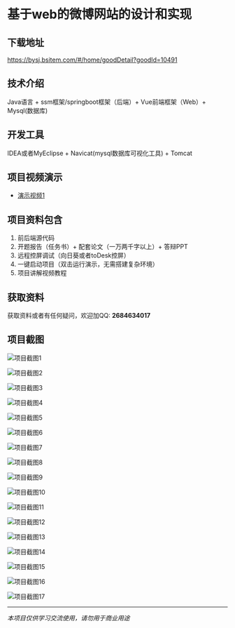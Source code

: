 # 基于web的微博网站的设计和实现

## 下载地址
https://bysj.bsitem.com/#/home/goodDetail?goodId=10491

## 技术介绍
Java语言 + ssm框架/springboot框架（后端）+ Vue前端框架（Web）+ Mysql(数据库)

## 开发工具
IDEA或者MyEclipse + Navicat(mysql数据库可视化工具) + Tomcat

## 项目视频演示
- [演示视频1](https://graduation-images.oss-cn-beijing.aliyuncs.com/videos/828%E5%A5%97ssm%E5%BD%95%E5%83%8F/10491_ssm335%E5%9F%BA%E4%BA%8Eweb%E7%9A%84%E5%BE%AE%E5%8D%9A%E7%BD%91%E7%AB%99%E7%9A%84%E8%AE%BE%E8%AE%A1%E5%92%8C%E5%AE%9E%E7%8E%B0%E5%BD%95%E5%83%8F.mp4)

## 项目资料包含
1. 前后端源代码
2. 开题报告（任务书）+ 配套论文（一万两千字以上）+ 答辩PPT
3. 远程控屏调试（向日葵或者toDesk控屏）
4. 一键启动项目（双击运行演示，无需搭建复杂环境）
5. 项目讲解视频教程

## 获取资料
获取资料或者有任何疑问，欢迎加QQ: **2684634017**

## 项目截图
![项目截图1](https://graduation-images.oss-cn-beijing.aliyuncs.com/图片/10491/毕设论坛项目主图.jpg)

![项目截图2](https://graduation-images.oss-cn-beijing.aliyuncs.com/图片/10491/1.png)

![项目截图3](https://graduation-images.oss-cn-beijing.aliyuncs.com/图片/10491/2.png)

![项目截图4](https://graduation-images.oss-cn-beijing.aliyuncs.com/图片/10491/3.png)

![项目截图5](https://graduation-images.oss-cn-beijing.aliyuncs.com/图片/10491/4.png)

![项目截图6](https://graduation-images.oss-cn-beijing.aliyuncs.com/图片/10491/5.png)

![项目截图7](https://graduation-images.oss-cn-beijing.aliyuncs.com/图片/10491/6.png)

![项目截图8](https://graduation-images.oss-cn-beijing.aliyuncs.com/图片/10491/7.png)

![项目截图9](https://graduation-images.oss-cn-beijing.aliyuncs.com/图片/10491/8.png)

![项目截图10](https://graduation-images.oss-cn-beijing.aliyuncs.com/图片/10491/9.png)

![项目截图11](https://graduation-images.oss-cn-beijing.aliyuncs.com/图片/10491/10.png)

![项目截图12](https://graduation-images.oss-cn-beijing.aliyuncs.com/图片/10491/11.png)

![项目截图13](https://graduation-images.oss-cn-beijing.aliyuncs.com/图片/10491/12.png)

![项目截图14](https://graduation-images.oss-cn-beijing.aliyuncs.com/图片/10491/13.png)

![项目截图15](https://graduation-images.oss-cn-beijing.aliyuncs.com/图片/10491/14.png)

![项目截图16](https://graduation-images.oss-cn-beijing.aliyuncs.com/图片/10491/15.png)

![项目截图17](https://graduation-images.oss-cn-beijing.aliyuncs.com/图片/10491/16.png)

---
*本项目仅供学习交流使用，请勿用于商业用途*
